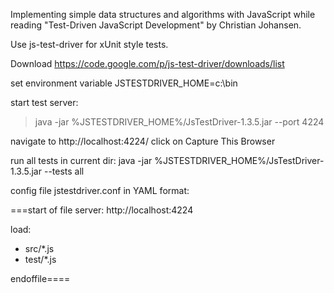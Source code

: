 Implementing simple data structures and algorithms with JavaScript while reading "Test-Driven JavaScript Development" by Christian Johansen.

Use js-test-driver for xUnit style tests.

Download https://code.google.com/p/js-test-driver/downloads/list

set environment variable JSTESTDRIVER_HOME=c:\bin

start test server:
>java -jar %JSTESTDRIVER_HOME%/JsTestDriver-1.3.5.jar --port 4224

navigate to http://localhost:4224/
click on Capture This Browser

run all tests in current dir:
java -jar %JSTESTDRIVER_HOME%/JsTestDriver-1.3.5.jar --tests all

config file jstestdriver.conf in YAML format:

===start of file
server: http://localhost:4224

load:
- src/*.js
- test/*.js

endoffile====